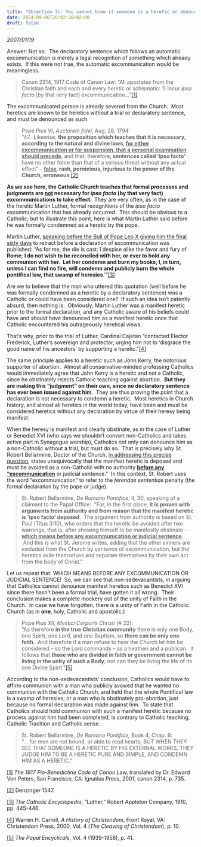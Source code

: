 ```yaml
---
title: "Objection 3): You cannot know if someone is a heretic or denounce him as such without a trial and declaratory sentence."
date: 2024-09-06T20:02:28+02:00
draft: false
---
```



*2007/01/19*

<p>Answer: Not so.  The declaratory sentence which follows an automatic excommunication is merely a legal recognition of something which already exists.  If this were not true, the automatic excommunication would be meaningless. </p>
<blockquote>
<p>Canon 2314, 1917 Code of Canon Law: “All apostates from the Christian faith and each and every heretic or schismatic: 1) Incur <em>ipso facto</em> [by that very fact] excommunication…”<a href="#_edn1" name="_ednref1">[1]</a></p>
</blockquote>
<p>The excommunicated person is already severed from the Church.  Most heretics are known to be heretics without a trial or declaratory sentence, and must be denounced as such.</p>
<blockquote>
<p>Pope Pius VI, <em>Auctorem fidei</em>, Aug. 28, 1794:<br />“47.  Likewise, <strong>the proposition which teaches that it is necessary, according to the natural and divine laws, <u>for either excommunication or for suspension, that a personal examination should precede</u></strong>, and that, therefore<strong>, sentences called ‘ipso facto’</strong> have no other force than that of a serious threat without any actual effect” – <strong><u>false</u>, rash, pernicious, injurious to the power of the Church, erroneous</strong>.<a href="#_edn2" name="_ednref2">[2]</a></p>
</blockquote>
<p><strong>As we see here, the Catholic Church teaches that formal processes and judgments are <u>not</u> necessary for <em>ipso facto</em> (by that very fact) excommunications to take effect.  </strong>They are very often, as in the case of the heretic Martin Luther, formal recognitions of the <em>ipso facto</em> excommunication that has already occurred.  This should be obvious to a Catholic; but to illustrate this point, here is what Martin Luther said before he was formally condemned as a heretic by the pope.</p>
<p>Martin Luther, <u>speaking before the Bull of Pope Leo X giving him the final sixty days</u> to retract before a declaration of excommunication was published: “As for me, the die is cast: I despise alike the favor and fury of <strong>Rome</strong>; <strong>I do not wish to be reconciled with her, or ever to hold any communion with her.  Let her condemn and burn my books; I, in turn, unless I can find no fire, will condemn and publicly burn the whole pontifical law, that swamp of heresies</strong>.’”<a href="#_edn3" name="_ednref3">[3]</a></p>
<p>Are we to believe that the man who uttered this quotation (well before he was formally condemned as a heretic by a declaratory sentence) was a Catholic or could have been considered one?  If such an idea isn’t patently absurd, then nothing is.  Obviously, Martin Luther was a manifest heretic prior to the formal declaration, and any Catholic aware of his beliefs could have and <em>should have</em> denounced him as a manifest heretic once that Catholic encountered his outrageously heretical views.</p>
<p>That’s why, prior to the trial of Luther, Cardinal Cajetan “contacted Elector Frederick, Luther’s sovereign and protector, urging him not to ‘disgrace the good name of his ancestors’ by supporting a heretic.”<a href="#_edn4" name="_ednref4">[4]</a></p>
<p>The same principle applies to a heretic such as John Kerry, the notorious supporter of abortion.  Almost all conservative-minded professing Catholics would immediately agree that John Kerry is a heretic and not a Catholic, since he obstinately rejects Catholic teaching against abortion.  <strong>But they are making this “judgment” on their own, since no declaratory sentence has ever been issued against him</strong>.  They are thus proving the point that a declaration is not necessary to condemn a heretic.  Most heretics in Church history, and almost all heretics in the world today, have been and must be considered heretics without any declaration by virtue of their heresy being manifest.</p>
<p>When the heresy is manifest and clearly obstinate, as in the case of Luther or Benedict XVI (who says we shouldn’t convert non-Catholics and takes active part in Synagogue worship), Catholics not only can denounce him as a non-Catholic without a trial, but must do so.  That is precisely why St. Robert Bellarmine, Doctor of the Church, <u>in addressing this precise question</u>, states unequivocally that the manifest heretic is deposed and must be avoided as a non-Catholic with no authority <strong><u>before any “excommunication</u></strong> or judicial sentence.”  In this context, St. Robert uses the word “excommunication” to refer to the <em>ferendae sententiae</em> penalty (the formal declaration by the pope or judge).</p>
<blockquote>
<p>St. Robert Bellarmine, <em>De Romano Pontifice</em>, II, 30, speaking of a claimant to the Papal Office:  "For, in the first place, <strong>it is proven with arguments from authority and from reason that the manifest heretic is 'ipso facto' deposed</strong>.  The argument from authority is based on St. Paul (Titus 3:10), who orders that the heretic be avoided after two warnings, that is, after showing himself to be manifestly obstinate - <strong><u>which means before any excommunication or judicial sentence</u></strong>.  And this is what St. Jerome writes, adding that the other sinners are excluded from the Church by sentence of excommunication, but the heretics exile themselves and separate themselves by their own act from the body of Christ."</p>
</blockquote>
<p>Let us repeat that: WHICH MEANS BEFORE ANY EXCOMMUNICATION OR JUDICIAL SENTENCE!  So, we can see that non-sedevacantists, in arguing that Catholics cannot denounce manifest heretics such as Benedict XVI since there hasn’t been a formal trial, have gotten it all wrong.  Their conclusion makes a complete mockery out of the unity of Faith in the Church.  In case we have forgotten, there is a unity of Faith in the Catholic Church (as in <strong>one</strong>, holy, Catholic and apostolic.)</p>
<blockquote>
<p>Pope Pius XII, <em>Mystici Corporis Christi</em> (# 22):<br />“As therefore <strong>in the true Christian community</strong> there is only one Body, one Spirit, one Lord, and one Baptism, so <strong>there can be only one faith</strong>.  And therefore if a man refuse to hear the Church let him be considered – so the Lord commands – as a heathen and a publican.  It follows that <strong>those who are divided in faith or government cannot be living in the unity of such a Body</strong>, nor can they be living the life of its one Divine Spirit.”<a href="#_edn5" name="_ednref5">[5]</a></p>
</blockquote>
<p>According to the non-sedevacantists’ conclusion, Catholics would have to affirm communion with a man who publicly avowed that he wanted no communion with the Catholic Church, and held that the whole Pontifical law is a swamp of heresies; or a man who is obstinately pro-abortion, just because no formal declaration was made against him.  To state that Catholics should hold communion with such a manifest heretic because no process against him had been completed, is contrary to Catholic teaching, Catholic Tradition and Catholic sense.</p>
<blockquote>
<p>St. Robert Bellarmine, <em>De Romano Pontifice,</em> Book 4, Chap. 9:<br />“… for men are not bound, or able to read hearts; BUT WHEN THEY SEE THAT SOMEONE IS A HERETIC BY HIS EXTERNAL WORKS, THEY JUDGE HIM TO BE A HERETIC PURE AND SIMPLE, AND CONDEMN HIM AS A HERETIC.”</p>
</blockquote>

<div>
<p><a href="#_ednref1" name="_edn1">[1]</a> <em>The 1917 Pio-Benedictine Code of Canon</em> Law, translated by Dr. Edward Von Peters, San Francisco, CA: Ignatius Press, 2001, canon 2314, p. 735.</p>
</div>
<div>
<p><a href="#_ednref2" name="_edn2">[2]</a> Denzinger 1547.</p>
</div>
<div>
<p><a href="#_ednref3" name="_edn3">[3]</a> <em>The Catholic Encyclopedia</em>, “Luther,” Robert Appleton Company, 1910, pp. 445-446.</p>
</div>
<div>
<p><a href="#_ednref4" name="_edn4">[4]</a> Warren H. Carroll<em>, A History of Christendom</em>, Front Royal, VA: Christendom Press, 2000, Vol. 4 (<em>The Cleaving of Christendom</em>), p. 10.</p>
</div>
<div>
<p><a href="#_ednref5" name="_edn5">[5]</a> <em>The Papal Encyclicals</em>, Vol. 4 (1939-1958), p. 41.</p>
</div>
</div>
